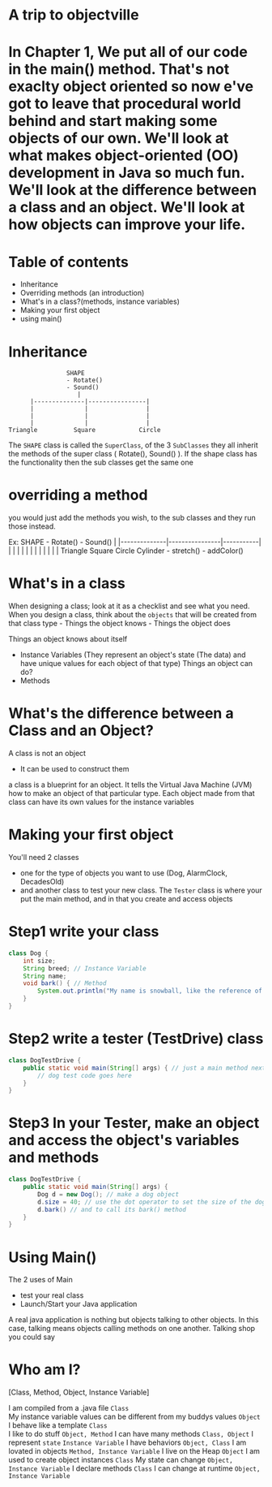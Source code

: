 # A trip to objectville 


# In Chapter 1, We put all of our code in the main() method. That's not exaclty object oriented so now e've got to leave that procedural world behind and start making some objects of our own. We'll look at what makes object-oriented (OO) development in Java so much fun. We'll look at the difference between a class and an object. We'll look at how objects can improve your life. 

# Table of contents 
 - Inheritance 
 - Overriding methods (an introduction)
 - What's in a class?(methods, instance variables)
 - Making your first object 
 - using main()


 # Inheritance 
                    SHAPE
                    - Rotate()
                    - Sound()
                       |
          |--------------|----------------|
          |              |                |
          |              |                |
          |              |                |
    Triangle          Square            Circle

The `SHAPE` class is called the `SuperClass`, of the 3 `SubClasses` they all inherit the methods of the super class ( Rotate(), Sound() ). 
If the shape class has the functionality then the sub classes get the same one

# overriding a method

you would just add the methods you wish, to the sub classes and they run those instead.

Ex:
                       SHAPE
                    - Rotate()
                    - Sound()
                       |
          |--------------|----------------|-----------|
          |              |                |           |
          |              |                |           |
          |              |                |           |
    Triangle          Square            Circle      Cylinder
                                                    - stretch()
                                                    - addColor()


# What's in a class

When designing a class; look at it as a checklist and see what you need.
When you design a class, think about the `objects` that will be created from that class type
    - Things the object knows
    - Things the object does

Things an object knows about itself
- Instance Variables (They represent an object's state (The data) and have unique values for each object of that type)
Things an object can do? 
- Methods

# What's the difference between a Class and an Object?

A class is not an object
- It can be used to construct them

a class is a blueprint for an object. It tells the Virtual Java Machine (JVM) how to make an object of that particular type. Each object made from that class can have its own values for the instance variables 

# Making your first object 

You'll need 2 classes
- one for the type of objects you want to use (Dog, AlarmClock, DecadesOld)
- and another class to test your new class. The `Tester` class is where your put the main method, and in that you create and access objects

# Step1 write your class

``` java 
class Dog {
    int size;
    String breed; // Instance Variable
    String name;
    void bark() { // Method
        System.out.println("My name is snowball, like the reference of the dog from Rick and Morty")
    }
}
```

# Step2 write a tester (TestDrive) class

``` java 
class DogTestDrive {
    public static void main(String[] args) { // just a main method next step will have code in it
        // dog test code goes here
    }
}

```

# Step3 In your Tester, make an object and access the object's variables and methods
``` java 
class DogTestDrive {
    public static void main(String[] args) {
        Dog d = new Dog(); // make a dog object
        d.size = 40; // use the dot operator to set the size of the dog
        d.bark() // and to call its bark() method
    }
}
```

# Using Main()

The 2 uses of Main 
- test your real class
- Launch/Start your Java application

A real java application is nothing but objects talking to other objects. In this case, talking means objects calling methods on one another.
Talking shop you could say 

# Who am I?

[Class, Method, Object, Instance Variable]

I am compiled from a .java file                                                 `Class`          
My instance variable values can be different from my buddys values              `Object`
I behave like a template                                                        `Class`    
I like to do stuff                                                              `Object, Method`
I can have many methods                                                         `Class, Object`
I represent `state`                                                             `Instance Variable`
I have behaviors                                                                `Object, Class`
I am lovated in objects                                                         `Method, Instance Variable`
I live on the Heap                                                              `Object`
I am used to create object instances                                            `Class`
My state can change                                                             `Object, Instance Variable`
I declare methods                                                               `Class`
I can change at runtime                                                         `Object, Instance Variable`


